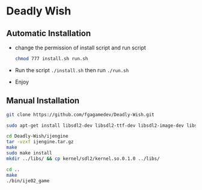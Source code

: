 # Deadly Wish

## Automatic Installation

* change the permission of install script and run script

    ```sh
    chmod 777 install.sh run.sh
    ```

* Run the script ```./install.sh``` then run ```./run.sh```

* Enjoy

## Manual Installation

```sh
git clone https://github.com/fgagamedev/Deadly-Wish.git

sudo apt-get install libsdl2-dev libsdl2-ttf-dev libsdl2-image-dev libsdl2-mixer-dev 

cd Deadly-Wish/ijengine
tar -vzxf ijengine.tar.gz
make
sudo make install
mkdir ../libs/ && cp kernel/sdl2/kernel.so.0.1.0 ../libs/ 

cd ..
make
./bin/ije02_game
```


